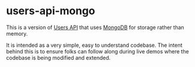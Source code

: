 # users-api-mongo

This is a version of [Users API](https://github.com/matt-ball/users-api/) that uses [MongoDB](https://www.mongodb.com/) for storage rather than memory.

It is intended as a very simple, easy to understand codebase. The intent behind this is to ensure folks can follow along during live demos where the codebase is being modified and extended.
